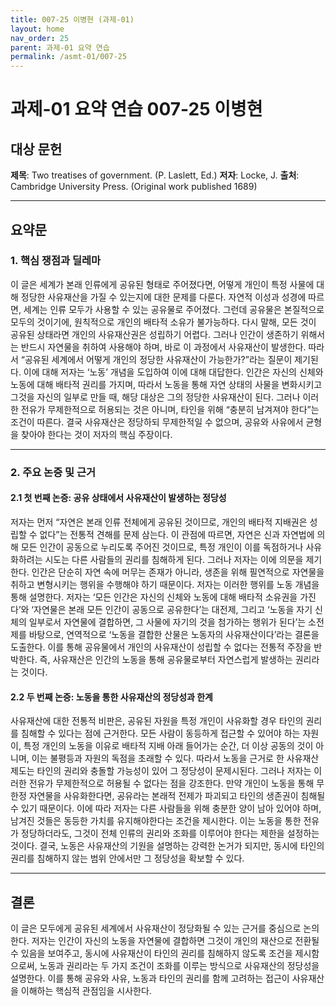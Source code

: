```yaml
---
title: 007-25 이병현 (과제-01)
layout: home
nav_order: 25
parent: 과제-01 요약 연습
permalink: /asmt-01/007-25
---
```


# 과제-01 요약 연습 007-25 이병현 

## 대상 문헌  
**제목**: Two treatises of government. (P. Laslett, Ed.)
**저자**: Locke, J.
**출처**: Cambridge University Press. (Original work published 1689)

---

## 요약문  

### 1. 핵심 쟁점과 딜레마  
이 글은 세계가 본래 인류에게 공유된 형태로 주어졌다면, 어떻게 개인이 특정 사물에 대해 정당한 사유재산을 가질 수 있는지에 대한 문제를 다룬다. 자연적 이성과 성경에 따르면, 세계는 인류 모두가 사용할 수 있는 공유물로 주어졌다. 그런데 공유물은 본질적으로 모두의 것이기에, 원칙적으로 개인의 배타적 소유가 불가능하다. 다시 말해, 모든 것이 공유된 상태라면 개인의 사유재산권은 성립하기 어렵다. 그러나 인간이 생존하기 위해서는 반드시 자연물을 취하여 사용해야 하며, 바로 이 과정에서 사유재산이 발생한다. 따라서 “공유된 세계에서 어떻게 개인의 정당한 사유재산이 가능한가?”라는 질문이 제기된다.
이에 대해 저자는 ‘노동’ 개념을 도입하여 이에 대해 대답한다. 인간은 자신의 신체와 노동에 대해 배타적 권리를 가지며, 따라서 노동을 통해 자연 상태의 사물을 변화시키고 그것을 자신의 일부로 만들 때, 해당 대상은 그의 정당한 사유재산이 된다. 그러나 이러한 전유가 무제한적으로 허용되는 것은 아니며, 타인을 위해 “충분히 남겨져야 한다”는 조건이 따른다. 결국 사유재산은 정당하되 무제한적일 수 없으며, 공유와 사유에서 균형을 찾아야 한다는 것이 저자의 핵심 주장이다.

---

### 2. 주요 논증 및 근거  

#### 2.1 첫 번째 논증: 공유 상태에서 사유재산이 발생하는 정당성
저자는 먼저 “자연은 본래 인류 전체에게 공유된 것이므로, 개인의 배타적 지배권은 성립할 수 없다”는 전통적 견해를 문제 삼는다. 이 관점에 따르면, 자연은 신과 자연법에 의해 모든 인간이 공동으로 누리도록 주어진 것이므로, 특정 개인이 이를 독점하거나 사유화하려는 시도는 다른 사람들의 권리를 침해하게 된다. 그러나 저자는 이에 의문을 제기한다. 인간은 단순히 자연 속에 머무는 존재가 아니라, 생존을 위해 필연적으로 자연물을 취하고 변형시키는 행위을 수행해야 하기 때문이다. 저자는 이러한 행위를 노동 개념을 통해 설명한다. 저자는 ‘모든 인간은 자신의 신체와 노동에 대해 배타적 소유권을 가진다’와 ‘자연물은 본래 모든 인간이 공동으로 공유한다’는 대전제, 그리고 ‘노동을 자기 신체의 일부로서 자연물에 결합하면, 그 사물에 자기의 것을 첨가하는 행위가 된다’는 소전제를 바탕으로, 연역적으로 ‘노동을 결합한 산물은 노동자의 사유재산이다’라는 결론을 도출한다. 이를 통해 공유물에서 개인의 사유재산이 성립할 수 없다는 전통적 주장을 반박한다. 즉, 사유재산은 인간의 노동을 통해 공유물로부터 자연스럽게 발생하는 권리라는 것이다.

#### 2.2 두 번째 논증: 노동을 통한 사유재산의 정당성과 한계
사유재산에 대한 전통적 비판은, 공유된 자원을 특정 개인이 사유화할 경우 타인의 권리를 침해할 수 있다는 점에 근거한다. 모든 사람이 동등하게 접근할 수 있어야 하는 자원이, 특정 개인의 노동을 이유로 배타적 지배 아래 들어가는 순간, 더 이상 공동의 것이 아니며, 이는 불평등과 자원의 독점을 초래할 수 있다. 따라서 노동을 근거로 한 사유재산 제도는 타인의 권리와 충돌할 가능성이 있어 그 정당성이 문제시된다. 그러나 저자는 이러한 전유가 무제한적으로 허용될 수 없다는 점을 강조한다. 만약 개인이 노동을 통해 무한정 자연물을 사유화한다면, 공유라는 본래적 전제가 파괴되고 타인의 생존권이 침해될 수 있기 때문이다. 이에 따라 저자는 다른 사람들을 위해 충분한 양이 남아 있어야 하며, 남겨진 것들은 동등한 가치를 유지해야한다는 조건을 제시한다. 이는 노동을 통한 전유가 정당하더라도, 그것이 전체 인류의 권리와 조화를 이루어야 한다는 제한을 설정하는 것이다. 결국, 노동은 사유재산의 기원을 설명하는 강력한 논거가 되지만, 동시에 타인의 권리를 침해하지 않는 범위 안에서만 그 정당성을 확보할 수 있다.  

---

## 결론  
이 글은 모두에게 공유된 세계에서 사유재산이 정당화될 수 있는 근거를 중심으로 논의한다. 저자는 인간이 자신의 노동을 자연물에 결합하면 그것이 개인의 재산으로 전환될 수 있음을 보여주고, 동시에 사유재산이 타인의 권리를 침해하지 않도록 조건을 제시함으로써, 노동과 권리라는 두 가지 조건이 조화를 이루는 방식으로 사유재산의 정당성을 설명한다. 이를 통해 공유와 사유, 노동과 타인의 권리를 함께 고려하는 접근이 사유재산을 이해하는 핵심적 관점임을 시사한다.
